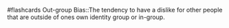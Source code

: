 #flashcards 
Out-group Bias::The tendency to have a dislike for other people that are outside of ones own identity group or in-group.
<!--SR:!2023-11-11,4,230-->